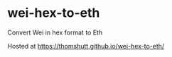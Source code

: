 # wei-hex-to-eth
Convert Wei in hex format to Eth

Hosted at https://thomshutt.github.io/wei-hex-to-eth/
